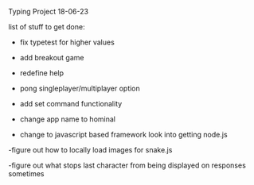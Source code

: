 Typing Project                                                      18-06-23

list of stuff to get done:
- fix typetest for higher values
- add breakout game
- redefine help
- pong singleplayer/multiplayer option
- add set command functionality
- change app name to hominal

- change to javascript based framework
    look into getting node.js

-figure out how to locally load images for snake.js

-figure out what stops last character from being displayed on responses sometimes
